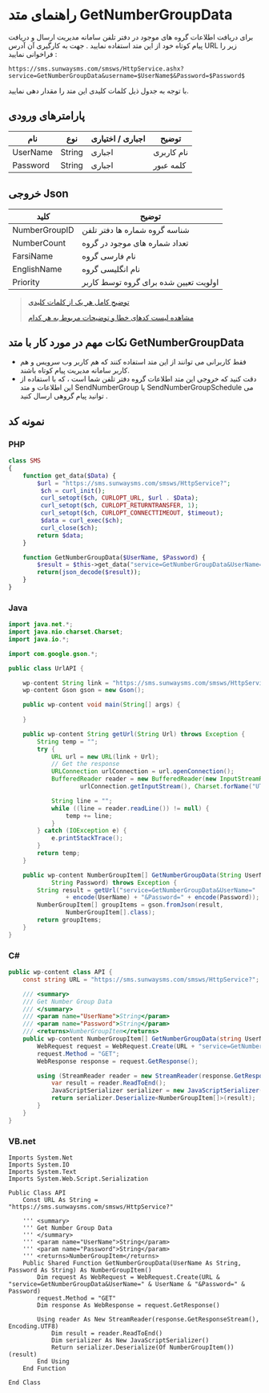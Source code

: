 # راهنمای متد GetNumberGroupData

برای دریافت اطلاعات گروه های موجود در دفتر تلفن سامانه مدیریت ارسال و دریافت پیام کوتاه خود از این متد استفاده نمایید . جهت به کارگیری آن آدرس URL زیر را فراخوانی نمایید :

```
https://sms.sunwaysms.com/smsws/HttpService.ashx?service=GetNumberGroupData&username=$UserName$&Password=$Password$
```

با توجه به جدول ذیل کلمات کلیدی این متد را مقدار دهی نمایید.

## پارامترهای ورودی

| نام | نوع | اجباری / اختیاری | توضیح |
| --- | --- | --- | --- |
| UserName | String | اجباری | نام کاربری |
| Password | String | اجباری | کلمه عبور |

## خروجی Json

| کلید | توضیح |
| --- | --- |
| NumberGroupID | شناسه گروه شماره ها دفتر تلفن |
| NumberCount | تعداد شماره های موجود در گروه |
| FarsiName | نام فارسی گروه |
| EnglishName | نام انگلیسی گروه |
| Priority | اولویت تعیین شده برای گروه توسط کاربر |

> [ توضیح کامل هر یک از کلمات کلیدی](https://github.com/sunwaysms/url/blob/main/Parameters.md)
> 
> [مشاهده لیست کدهای خطا و توضیحات مربوط به هر کدام](https://github.com/sunwaysms/url/blob/main/Errors.md)

## نکات مهم در مورد کار با متد GetNumberGroupData

- فقط کاربرانی می توانند از این متد استفاده کنند که هم کاربر وب سرویس و هم کاربر سامانه مدیریت پیام کوتاه باشند.
- دقت کنید که خروجی این متد اطلاعات گروه دفتر تلفن شما است ، که با استفاده از این اطلاعات و متد SendNumberGroup یا SendNumberGroupSchedule می توانید پیام گروهی ارسال کنید .

## نمونه کد

### PHP

```PHP
class SMS
{
    function get_data($Data) {
        $url = "https://sms.sunwaysms.com/smsws/HttpService?";
         $ch = curl_init();
         curl_setopt($ch, CURLOPT_URL, $url . $Data);
         curl_setopt($ch, CURLOPT_RETURNTRANSFER, 1);
         curl_setopt($ch, CURLOPT_CONNECTTIMEOUT, $timeout);
         $data = curl_exec($ch);
         curl_close($ch);
        return $data;
    }

    function GetNumberGroupData($UserName, $Password) {
        $result = $this->get_data("service=GetNumberGroupData&UserName=" . urlencode($UserName) . "&Password=" . urlencode($Password));
        return(json_decode($result));
    }
}
```

### Java

```Java
import java.net.*;
import java.nio.charset.Charset;
import java.io.*;

import com.google.gson.*;

public class UrlAPI {

    wp-content String link = "https://sms.sunwaysms.com/smsws/HttpService?";
    wp-content Gson gson = new Gson();

    public wp-content void main(String[] args) {
        
    }

    public wp-content String getUrl(String Url) throws Exception {
        String temp = "";
        try {
            URL url = new URL(link + Url);
            // Get the response
            URLConnection urlConnection = url.openConnection();
            BufferedReader reader = new BufferedReader(new InputStreamReader(
                    urlConnection.getInputStream(), Charset.forName("UTF-8")));

            String line = "";
            while ((line = reader.readLine()) != null) {
                temp += line;
            }
        } catch (IOException e) {
            e.printStackTrace();
        }
        return temp;
    }

    public wp-content NumberGroupItem[] GetNumberGroupData(String UserName,
            String Password) throws Exception {
        String result = getUrl("service=GetNumberGroupData&UserName="
                + encode(UserName) + "&Password=" + encode(Password));
        NumberGroupItem[] groupItems = gson.fromJson(result,
                NumberGroupItem[].class);
        return groupItems;
    }
}
```

### C#

```C#
public wp-content class API {
    const string URL = "https://sms.sunwaysms.com/smsws/HttpService?";

    /// <summary>
    /// Get Number Group Data
    /// </summary>
    /// <param name="UserName">String</param>
    /// <param name="Password">String</param>
    /// <returns>NumberGroupItem</returns>
    public wp-content NumberGroupItem[] GetNumberGroupData(string UserName, string Password) {
        WebRequest request = WebRequest.Create(URL + "service=GetNumberGroupData&UserName=" + UserName + "&Password=" + Password);
        request.Method = "GET";
        WebResponse response = request.GetResponse();

        using (StreamReader reader = new StreamReader(response.GetResponseStream(), Encoding.UTF8)) {
            var result = reader.ReadToEnd();
            JavaScriptSerializer serializer = new JavaScriptSerializer();
            return serializer.Deserialize<NumberGroupItem[]>(result);
        }
    }
}
```

### VB.net

```VB
Imports System.Net
Imports System.IO
Imports System.Text
Imports System.Web.Script.Serialization

Public Class API
    Const URL As String = "https://sms.sunwaysms.com/smsws/HttpService?"

    ''' <summary>
    ''' Get Number Group Data
    ''' </summary>
    ''' <param name="UserName">String</param>
    ''' <param name="Password">String</param>
    ''' <returns>NumberGroupItem</returns>
    Public Shared Function GetNumberGroupData(UserName As String, Password As String) As NumberGroupItem()
        Dim request As WebRequest = WebRequest.Create(URL & "service=GetNumberGroupData&UserName=" & UserName & "&Password=" & Password)
        request.Method = "GET"
        Dim response As WebResponse = request.GetResponse()

        Using reader As New StreamReader(response.GetResponseStream(), Encoding.UTF8)
            Dim result = reader.ReadToEnd()
            Dim serializer As New JavaScriptSerializer()
            Return serializer.Deserialize(Of NumberGroupItem())(result)
        End Using
    End Function
    
End Class
```
